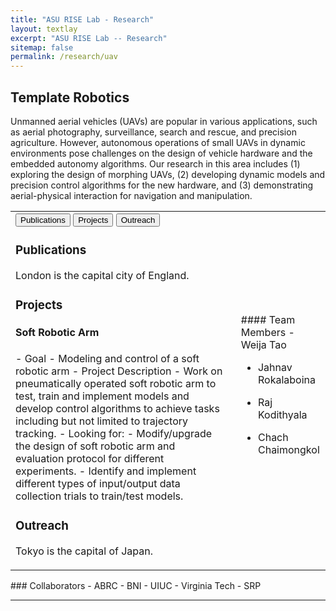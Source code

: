 ```yaml
---
title: "ASU RISE Lab - Research"
layout: textlay
excerpt: "ASU RISE Lab -- Research"
sitemap: false
permalink: /research/uav
---
```


<script>
function openCity(evt, cityName) {
  // Declare all variables
  var i, tabcontent, tablinks;

  // Get all elements with class="tabcontent" and hide them
  tabcontent = document.getElementsByClassName("tabcontent");
  for (i = 0; i < tabcontent.length; i++) {
    tabcontent[i].style.display = "none";
  }

  // Get all elements with class="tablinks" and remove the class "active"
  tablinks = document.getElementsByClassName("tablinks");
  for (i = 0; i < tablinks.length; i++) {
    tablinks[i].className = tablinks[i].className.replace(" active", "");
  }

  // Show the current tab, and add an "active" class to the button that opened the tab
  document.getElementById(cityName).style.display = "block";
  evt.currentTarget.className += " active";
}


</script>


## Template Robotics
Unmanned aerial vehicles (UAVs) are popular in various applications, such as aerial photography, surveillance, search and rescue, and precision agriculture. However, autonomous operations of small UAVs in dynamic environments pose challenges on the design of vehicle hardware and the embedded autonomy algorithms. Our research in this area includes (1) exploring the design of morphing UAVs, (2) developing dynamic models and precision control algorithms for the new hardware, and (3) demonstrating aerial-physical interaction for navigation and manipulation.
<table style="width:100%">
<tr>
<td style="width:70%">

<!-- Tab links -->
<div class="tab">
  <button class="tablinks" onclick="openCity(event, 'Publications')" id="defaultOpen">Publications</button>
  <button class="tablinks" onclick="openCity(event, 'Projects')">Projects</button>
  <button class="tablinks" onclick="openCity(event, 'Outreach')">Outreach</button>
</div>

<!-- Tab content -->
<div id="Publications" class="tabcontent">
  <h3>Publications</h3>
  <p>London is the capital city of England.</p>
</div>

<div id="Projects" class="tabcontent" markdown="1">
  <h3>Projects</h3>
  <h4>Soft Robotic Arm</h4>
  - Goal
    - Modeling and control of a soft robotic arm
  - Project Description
    - Work on pneumatically operated soft robotic arm to test, train and implement models and develop control algorithms to achieve tasks including but not limited to trajectory tracking.
  - Looking for:
    - Modify/upgrade the design of soft robotic arm and evaluation protocol for different experiments.
	- Identify and implement different types of input/output data collection trials to train/test models.
</div>

<div id="Outreach" class="tabcontent">
  <h3>Outreach</h3>
  <p>Tokyo is the capital of Japan.</p>
</div>

<script>
document.getElementById("defaultOpen").click();
</script>

</td>
<td style="width:30%;padding-left:1em" markdown="1">
#### Team Members
- Weija Tao

- Jahnav Rokalaboina

- Raj Kodithyala

- Chach Chaimongkol

</td>
</tr>
</table>
### Collaborators
 - ABRC
 - BNI
 - UIUC
 - Virginia Tech
 - SRP
<hr>
